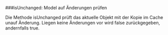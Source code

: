 ###isUnchanged: Model auf Änderungen prüfen

Die Methode isUnchanged prüft das aktuelle Objekt mit der Kopie im Cache unauf Änderung. Liegen keine Änderungen vor wird false zurückgegeben, andernfalls true.